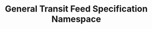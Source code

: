 ---
schema: namespace
title: General Transit Feed Specification Namespace
notes: <span style='color:BlueViolet'>Namespace</span> This the fully annotated General Transit Feed Specification Namespace
organization: DataScientia Foundation
resources:
  - name: GTFS_Namespace.xls
    url: >-
      http://git.knowdive.disi.unitn.it:8080/knowledge/LiveKnowledge/CREP_NKC/ontologies/GTFS/GTFS-namespace/raw/master/GTFS-Namesapce.csv
    format: xls
    description: >-
      This is the file representing the General Transit Feed Specification (GTFS) namespace
version: v0
prefix: GTFS
ns_license: Creative Commons
publisher: DataScientia
annotator: Mayukh Bagchi
owner: DataScientia
other_Namespaces_Reused: foaf
generation_DateTime: 30/04/2024
language: en
type:
  - Namespace
translators: none
keywords: travel
validator: 'Mayukh Bagchi'
reference_teleontology: to be added
reference_UKC_Version: to be added
project_Page: https://ds.datascientia.eu/community/public/projects/27
category:
  - Society&Territory
---